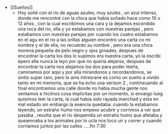 - [[Sueños]]
	- Hoy soñé con el rio de aguas azules, muy azules , un azul intenso, donde me rencontré con la chica que había soñado hace como 10 o 12 años , con la cual escribimos una cara y la dejamos escondido una roca del rio, ella y yo estabamos con nuestras parejas , pero estabamos con nuestras parejas per cuando los cuatro estabamos en el agu en el rio a las orillas alguien encontro una carta co mi nombre y el de ella, no recuerdo su nombre , pero era una chica morena pequeña de pelo negro y ojos grnades, despues de encontrar la carta los dos lo supimos era nuestra carta, yo la escribi epero ella nunca la leyo por que no queria alejarse, despues de  encontrar la carta nos alejamos los dos para poder leerla,  caminamos por aqui y por alla mirandonos y recordandonos, se sintio super raro, pero lo ams intresrane es como un sueño a vivido tanto en mi memoria, que se ha echo una verison 2 , contineuando al final encontramos una calle donde no habia mucha gente nos sentamos e hicimos cosa implicitas por un momento, si envargo lueg quisimos leer la carta, la cual habia sido rayada manchad y esta en mal estado sin embargo la esencia quedaba. cuando la estabamos leyendo, un estraño humo nos empexo acubrir y corrimos a ver que pasaba , resulta que el rio despendia un estraño humo que afetaba y queamnaba a los animales por lo ucla nos toco uir y correr y cuando corriamos juntos por las calles .....fin 7:30